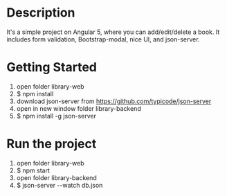 # Description
It's a simple project on Angular 5, where you can add/edit/delete a book. It includes form validation, Bootstrap-modal, nice UI, and json-server.

# Getting Started
1. open folder library-web
2. $ npm install
3. download json-server from https://github.com/typicode/json-server
4. open in new window folder library-backend
5. $ npm install -g json-server

# Run the project
1. open folder library-web
2. $ npm start
3. open folder library-backend
4. $ json-server --watch db.json
